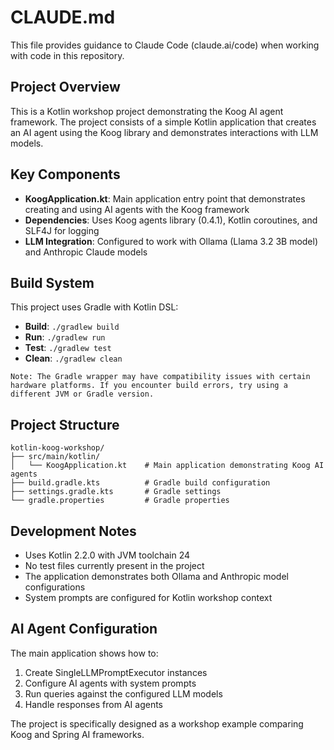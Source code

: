 # CLAUDE.md

This file provides guidance to Claude Code (claude.ai/code) when working with code in this repository.

## Project Overview

This is a Kotlin workshop project demonstrating the Koog AI agent framework. The project consists of a simple Kotlin application that creates an AI agent using the Koog library and 
demonstrates interactions with LLM models.

## Key Components
        
- **KoogApplication.kt**: Main application entry point that demonstrates creating and using AI agents with the Koog framework
 - **Dependencies**: Uses Koog agents library (0.4.1), Kotlin coroutines, and SLF4J for logging
  - **LLM Integration**: Configured to work with Ollama (Llama 3.2 3B model) and Anthropic Claude models
   
   ## Build System

This project uses Gradle with Kotlin DSL:

- **Build**: `./gradlew build` 
 - **Run**: `./gradlew run`
  - **Test**: `./gradlew test`
   - **Clean**: `./gradlew clean`
    
    Note: The Gradle wrapper may have compatibility issues with certain hardware platforms. If you encounter build errors, try using a different JVM or Gradle version.

## Project Structure

```
kotlin-koog-workshop/
├── src/main/kotlin/
│   └── KoogApplication.kt    # Main application demonstrating Koog AI agents
├── build.gradle.kts          # Gradle build configuration
├── settings.gradle.kts       # Gradle settings
└── gradle.properties         # Gradle properties
```
       
## Development Notes

- Uses Kotlin 2.2.0 with JVM toolchain 24
- No test files currently present in the project
- The application demonstrates both Ollama and Anthropic model configurations
- System prompts are configured for Kotlin workshop context

## AI Agent Configuration

The main application shows how to:
1. Create SingleLLMPromptExecutor instances
2. Configure AI agents with system prompts
3. Run queries against the configured LLM models
4. Handle responses from AI agents
        
The project is specifically designed as a workshop example comparing Koog and Spring AI frameworks.